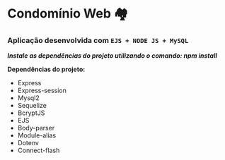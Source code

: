 # Condomínio Web 🏘️

### Aplicação desenvolvida com `EJS + NODE JS + MySQL`

***Instale as dependências do projeto utilizando o comando: npm install***

**Dependências do projeto:**
  * Express
  * Express-session
  * Mysql2
  * Sequelize
  * BcryptJS
  * EJS
  * Body-parser
  * Module-alias
  * Dotenv
  * Connect-flash
#
